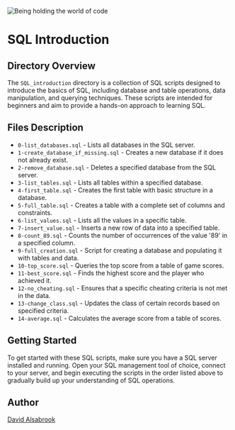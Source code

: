![Being holding the world of code](https://github.com/DAlsabrook/atlas-higher_level_programming/assets/112190470/725dc1cc-64bc-4e57-adc6-c3cd43e960be)

# SQL Introduction

## Directory Overview

The `SQL_introduction` directory is a collection of SQL scripts designed to introduce the basics of SQL, including database and table operations, data manipulation, and querying techniques. These scripts are intended for beginners and aim to provide a hands-on approach to learning SQL.

## Files Description

- `0-list_databases.sql` - Lists all databases in the SQL server.
- `1-create_database_if_missing.sql` - Creates a new database if it does not already exist.
- `2-remove_database.sql` - Deletes a specified database from the SQL server.
- `3-list_tables.sql` - Lists all tables within a specified database.
- `4-first_table.sql` - Creates the first table with basic structure in a database.
- `5-full_table.sql` - Creates a table with a complete set of columns and constraints.
- `6-list_values.sql` - Lists all the values in a specific table.
- `7-insert_value.sql` - Inserts a new row of data into a specified table.
- `8-count_89.sql` - Counts the number of occurrences of the value '89' in a specified column.
- `9-full_creation.sql` - Script for creating a database and populating it with tables and data.
- `10-top_score.sql` - Queries the top score from a table of game scores.
- `11-best_score.sql` - Finds the highest score and the player who achieved it.
- `12-no_cheating.sql` - Ensures that a specific cheating criteria is not met in the data.
- `13-change_class.sql` - Updates the class of certain records based on specified criteria.
- `14-average.sql` - Calculates the average score from a table of scores.

## Getting Started

To get started with these SQL scripts, make sure you have a SQL server installed and running. Open your SQL management tool of choice, connect to your server, and begin executing the scripts in the order listed above to gradually build up your understanding of SQL operations.

## Author

[David Alsabrook](https://github.com/DAlsabrook)
